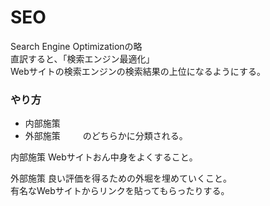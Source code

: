 # SEO
Search Engine Optimizationの略  
直訳すると、「検索エンジン最適化」  
Webサイトの検索エンジンの検索結果の上位になるようにする。

### やり方
- 内部施策
- 外部施策
　　
のどちらかに分類される。

内部施策
Webサイトおん中身をよくすること。

外部施策
良い評価を得るための外堀を埋めていくこと。  
有名なWebサイトからリンクを貼ってもらったりする。
